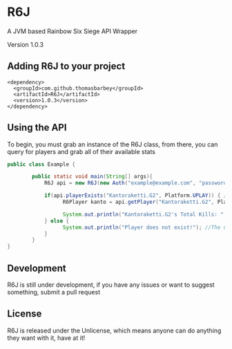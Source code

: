 # R6J
A JVM based Rainbow Six Siege API Wrapper

Version 1.0.3

## Adding R6J to your project
```
<dependency>
  <groupId>com.github.thomasbarbey</groupId>
  <artifactId>R6J</artifactId>
  <version>1.0.3</version>
</dependency>
```
## Using the API
To begin, you must grab an instance of the R6J class, from there, you can query for players and grab all of their available stats

```Java
public class Example {

	    public static void main(String[] args){
	        R6J api = new R6J(new Auth("example@example.com", "password")); //Creates a new instance of the api with the given ubisoft credentials

	        if(api.playerExists("Kantoraketti.G2", Platform.UPLAY)) { //Checks if the player name exists on UPLAY
	        	  R6Player kanto = api.getPlayer("Kantoraketti.G2", Platform.UPLAY); //Grabs a player instance of Kantoraketti.G2 on UPLAY

	        	  System.out.println("Kantoraketti.G2's Total Kills: " + kanto.getKills()); //Prints out how many kills Kanto has
	        } else {
	        	  System.out.println("Player does not exist!"); //The user mentioned doesn't exist
	        }
	    }
}
```

## Development
R6J is still under development, if you have any issues or want to suggest something, submit a pull request

## License
R6J is released under the Unlicense, which means anyone can do anything they want with it, have at it!
